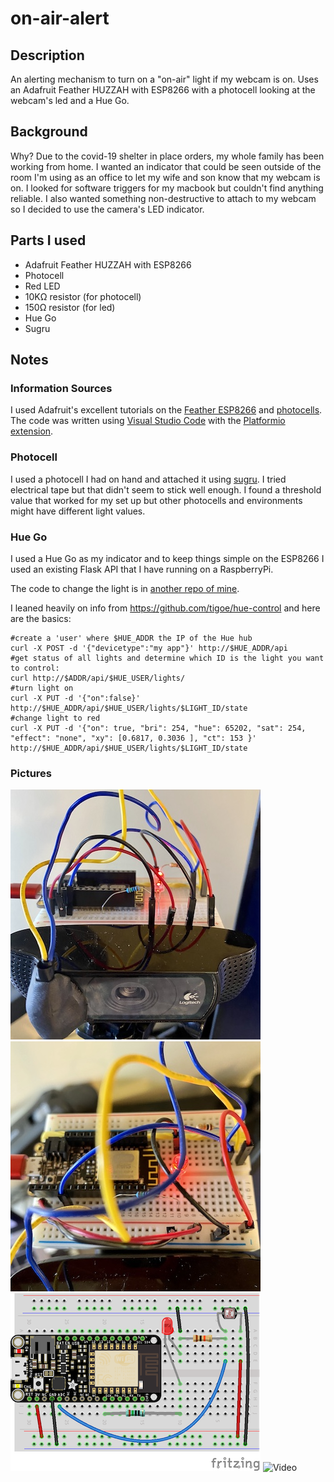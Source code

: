 # on-air-alert

## Description

An alerting mechanism to turn on a "on-air" light if my webcam is on. Uses an Adafruit Feather HUZZAH with ESP8266 with a photocell looking at the webcam's led and a Hue Go.

## Background

Why? Due to the covid-19 shelter in place orders, my whole family has been working from home. I wanted an indicator that could be seen outside of the room I'm using as an office to let my wife and son know that my webcam is on. I looked for software triggers for my macbook but couldn't find anything reliable. I also wanted something non-destructive to attach to my webcam so I decided to use the camera's LED indicator.

## Parts I used

- Adafruit Feather HUZZAH with ESP8266
- Photocell
- Red LED
- 10KΩ resistor (for photocell)
- 150Ω resistor (for led)
- Hue Go
- Sugru

## Notes

### Information Sources

I used Adafruit's excellent tutorials on the [Feather ESP8266](https://learn.adafruit.com/adafruit-feather-huzzah-esp8266) and [photocells](https://learn.adafruit.com/photocells/overview). The code was written using [Visual Studio Code](https://code.visualstudio.com/) with the [Platformio extension](https://platformio.org/install/integration).

### Photocell

I used a photocell I had on hand and attached it using [sugru](https://sugru.com/). I tried electrical tape but that didn't seem to stick well enough. I found a threshold value that worked for my set up but other photocells and environments might have different light values.

### Hue Go

I used a Hue Go as my indicator and to keep things simple on the ESP8266 I used an existing Flask API that I have running on a RaspberryPi.

The code to change the light is in [another repo of mine](https://github.com/brianmwhite/piapi/blob/1d83c63a8e57da92927ccd4d4529d59e9ca5349e/app.py#L38).

I leaned heavily on info from <https://github.com/tigoe/hue-control> and here are the basics:

    #create a 'user' where $HUE_ADDR the IP of the Hue hub
    curl -X POST -d '{"devicetype":"my app"}' http://$HUE_ADDR/api
    #get status of all lights and determine which ID is the light you want to control: 
    curl http://$ADDR/api/$HUE_USER/lights/
    #turn light on
    curl -X PUT -d '{"on":false}' http://$HUE_ADDR/api/$HUE_USER/lights/$LIGHT_ID/state
    #change light to red
    curl -X PUT -d '{"on": true, "bri": 254, "hue": 65202, "sat": 254, "effect": "none", "xy": [0.6817, 0.3036 ], "ct": 153 }' http://$HUE_ADDR/api/$HUE_USER/lights/$LIGHT_ID/state

### Pictures

![Front View](/examples/front-view.jpg)
![Top View](/examples/top-view.jpg)
![Diagram](/examples/on-air-fritzing.png)
![Video](https://media.giphy.com/media/YkyksE6FCZcdOem3Fx/giphy.gif)
